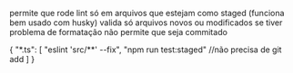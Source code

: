 permite que rode lint só em arquivos que estejam como staged (funciona bem usado com husky)
valida só arquivos novos ou modificados
se tiver problema de formatação não permite que seja commitado


{
  "*.ts": [
    "eslint 'src/**' --fix",
    "npm run test:staged"
    //não precisa de git add
  ]
}